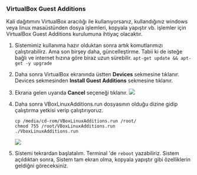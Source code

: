 ### VirtualBox Guest Additions

Kali dağıtımını VirtualBox aracılığı ile kullanıyorsanız, kullandığınız windows veya linux masaüstünden dosya işlemleri, kopyala yapıştır vb. işlemler için VirtualBox Guest Additions kurulumuna ihtiyaç olacaktır.

1. Sistemimiz kullanıma hazır olduktan sonra artık komutlarımızı çalıştırabilirz. Ama son birşey daha, güncelleştirme. Tabii ki de isteğe bağlı ve internet hızına göre biraz uzun sürebilir. 
    `apt-get update && apt-get -y upgrade`

2. Daha sonra VirtualBox ekranında üstten __Devices__ sekmesine tıklanır. Devices sekmesinden __Install Guest Additions__ sekmesine tıklanır.

3. Ekrana gelen uyarıda __Cancel__ seçeneği tıklanır.
    ![][va1]

4. Daha sonra VBoxLinuxAdditions.run dosyasının olduğu dizine gidip çalıştırma yetkisi verip çalıştırıyoruz.
    ```
    cp /media/cd-rom/VBoxLinuxAdditions.run /root/
    chmod 755 /root/VBoxLinuxAdditions.run
    ./VboxLinuxAdditions.run
    ```
    ![][va2]

5. Sistemi tekrardan başlatalım. Terminal 'de `reboot` yazabiliriz. Sistem açıldıktan sonra, Sistem tam ekran olma, kopyala yapıştır gibi özelliklerin geldiğni göreceksiniz.

[va1]: ../resim/kurulum/va1.png
[va2]: ../resim/kurulum/va2.png

